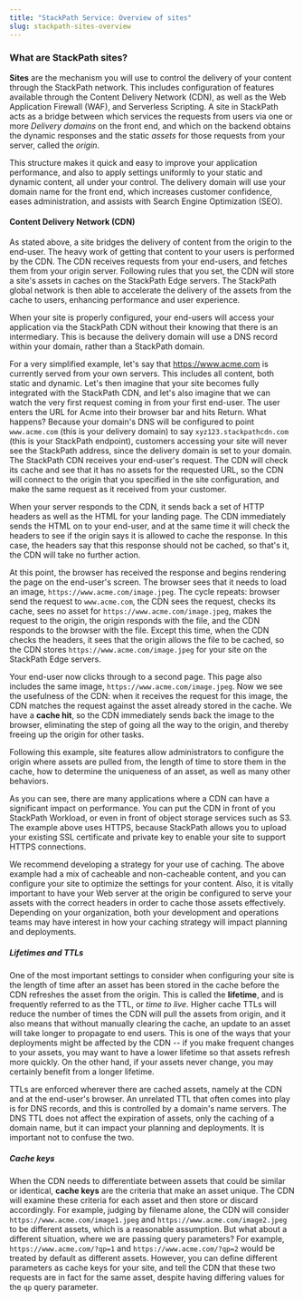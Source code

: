 ```yaml
---
title: "StackPath Service: Overview of sites"
slug: stackpath-sites-overview
---
```



### What are StackPath sites?

**Sites** are the mechanism you will use to control the delivery of your content through the StackPath network.  This includes configuration of features available through the Content Delivery Network (CDN), as well as the Web Application Firewall (WAF), and Serverless Scripting.  A site in StackPath acts as a bridge between which services the requests from users via one or more *Delivery domains* on the front end, and which on the backend obtains the dynamic responses and the static *assets* for those requests from your server, called the *origin*.

This structure makes it quick and easy to improve your application performance, and also to apply settings uniformly to your static and dynamic content, all under your control.  The delivery domain will use your domain name for the front end, which increases customer confidence, eases administration, and assists with Search Engine Optimization (SEO).

#### Content Delivery Network (CDN)

As stated above, a site bridges the delivery of content from the origin to the end-user.  The heavy work of getting that content to your users is performed by the CDN.  The CDN receives requests from your end-users, and fetches them from your origin server.  Following rules that you set, the CDN will store a site's assets in caches on the StackPath Edge servers.  The StackPath global network is then able to accelerate the delivery of the assets from the cache to users, enhancing performance and user experience.

When your site is properly configured, your end-users will access your application via the StackPath CDN without their knowing that there is an intermediary.  This is because the delivery domain will use a DNS record within your domain, rather than a StackPath domain.

For a very simplified example, let's say that https://www.acme.com is currently served from your own servers.  This includes all content, both static and dynamic.  Let's then imagine that your site becomes fully integrated with the StackPath CDN, and let's also imagine that we can watch the very first request coming in from your first end-user.  The user enters the URL for Acme into their browser bar and hits Return.  What happens?  Because your domain's DNS will be configured to point `www.acme.com` (this is your delivery domain) to say `xyz123.stackpathcdn.com` (this is your StackPath endpoint), customers accessing your site will never see the StackPath address, since the delivery domain is set to your domain.  The StackPath CDN receives your end-user's request.  The CDN will check its cache and see that it has no assets for the requested URL, so the CDN will connect to the origin that you specified in the site configuration, and make the same request as it received from your customer.

When your server responds to the CDN, it sends back a set of HTTP headers as well as the HTML for your landing page.  The CDN immediately sends the HTML on to your end-user, and at the same time it will check the headers to see if the origin says it is allowed to cache the response.  In this case, the headers say that this response should not be cached, so that's it, the CDN will take no further action.

At this point, the browser has received the response and begins rendering the page on the end-user's screen.  The browser sees that it needs to load an image, `https://www.acme.com/image.jpeg`.  The cycle repeats: browser send the request to `www.acme.com`, the CDN sees the request, checks its cache, sees no asset for `https://www.acme.com/image.jpeg`, makes the request to the origin, the origin responds with the file, and the CDN responds to the browser with the file.  Except this time, when the CDN checks the headers, it sees that the origin allows the file to be cached, so the CDN stores `https://www.acme.com/image.jpeg` for your site on the StackPath Edge servers.

Your end-user now clicks through to a second page.  This page also includes the same image, `https://www.acme.com/image.jpeg`.  Now we see the usefulness of the CDN:  when it receives the request for this image, the CDN matches the request against the asset already stored in the cache.  We have a **cache hit**, so the CDN immediately sends back the image to the browser, eliminating the step of going all the way to the origin, and thereby freeing up the origin for other tasks.

Following this example, site features allow administrators to configure the origin where assets are pulled from, the length of time to store them in the cache, how to determine the uniqueness of an asset, as well as many other behaviors.

As you can see, there are many applications where a CDN can have a significant impact on performance.  You can put the CDN in front of you StackPath Workload, or even in front of object storage services such as S3.  The example above uses HTTPS, because StackPath allows you to upload your existing SSL certificate and private key to enable your site to support HTTPS connections.

We recommend developing a strategy for your use of caching.  The above example had a mix of cacheable and non-cacheable content, and you can configure your site to optimize the settings for your content.  Also, it is vitally important to have your Web server at the origin be configured to serve your assets with the correct headers in order to cache those assets effectively.  Depending on your organization, both your development and operations teams may have interest in how your caching strategy will impact planning and deployments.

##### Lifetimes and TTLs

One of the most important settings to consider when configuring your site is the length of time after an asset has been stored in the cache before the CDN refreshes the asset from the origin.  This is called the **lifetime**, and is frequently referred to as the TTL, or *time to live*. Higher cache TTLs will reduce the number of times the CDN will pull the assets from origin, and it also means that without manually clearing the cache, an update to an asset will take longer to propagate to end users.  This is one of the ways that your deployments might be affected by the CDN -- if you make frequent changes to your assets, you may want to have a lower lifetime so that assets refresh more quickly.  On the other hand, if your assets never change, you may certainly benefit from a longer lifetime.

TTLs are enforced wherever there are cached assets, namely at the CDN and at the end-user's browser.  An unrelated TTL that often comes into play is for DNS records, and this is controlled by a domain's name servers.  The DNS TTL does not affect the expiration of assets, only the caching of a domain name, but it can impact your planning and deployments.  It is important not to confuse the two.

##### Cache keys

When the CDN needs to differentiate between assets that could be similar or identical, **cache keys** are the criteria that make an asset unique.  The CDN will examine these criteria for each asset and then store or discard accordingly.  For example, judging by filename alone, the CDN will consider `https://www.acme.com/image1.jpeg` and `https://www.acme.com/image2.jpeg` to be different assets, which is a reasonable assumption.  But what about a different situation, where we are passing query parameters?  For example, `https://www.acme.com/?qp=1` and `https://www.acme.com/?qp=2` would be treated by default as different assets.  However, you can define different parameters as cache keys for your site, and tell the CDN that these two requests are in fact for the same asset, despite having differing values for the `qp` query parameter.

<!--
#### Web Application Firewall (WAF)

Controls the kinds of HTTP requests that can come in based on criteria such as headers and query parameters.
-->
